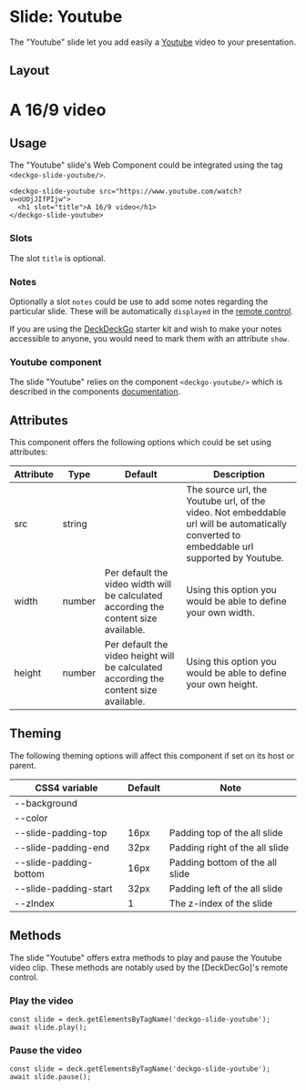 # Slide: Youtube

The "Youtube" slide let you add easily a [Youtube](https://youtube.com) video to your presentation.

## Layout

<div class="container" margin>
  <deckgo-deck embedded={true} pager={false}>
    <deckgo-slide-youtube src="https://www.youtube.com/watch?v=oUOjJIfPIjw">
      <h1 slot="title">A 16/9 video</h1>
    </deckgo-slide-youtube>
  </deckgo-deck>
</div>

## Usage

The "Youtube" slide's Web Component could be integrated using the tag `<deckgo-slide-youtube/>`.

```
<deckgo-slide-youtube src="https://www.youtube.com/watch?v=oUOjJIfPIjw">
  <h1 slot="title">A 16/9 video</h1>
</deckgo-slide-youtube>
```

### Slots

The slot `title` is optional.

### Notes

Optionally a slot `notes` could be use to add some notes regarding the particular slide. These will be automatically `displayed` in the [remote control](https://deckdeckgo.app).

If you are using the [DeckDeckGo] starter kit and wish to make your notes accessible to anyone, you would need to mark them with an attribute `show`.

### Youtube component

The slide "Youtube" relies on the component `<deckgo-youtube/>` which is described in the components [documentation](https://github.com/deckgo/deckdeckgo/blob/master/doc/components/components.md).

## Attributes

This component offers the following options which could be set using attributes:

| Attribute                      | Type   | Default   | Description   |
| -------------------------- |-----------------|-----------------|-----------------|
| src | string |  | The source url, the Youtube url, of the video. Not embeddable url will be automatically converted to embeddable url supported by Youtube. |
| width | number | Per default the video width will be calculated according the content size available. | Using this option you would be able to define your own width. |
| height | number | Per default the video height will be calculated according the content size available. | Using this option you would be able to define your own height. |

## Theming

The following theming options will affect this component if set on its host or parent.

| CSS4 variable                      | Default | Note |
| -------------------------- |-----------------|-----------------|
| --background |  |  |
| --color |  |  |
| --slide-padding-top | 16px | Padding top of the all slide |
| --slide-padding-end | 32px | Padding right of the all slide |
| --slide-padding-bottom | 16px | Padding bottom of the all slide |
| --slide-padding-start | 32px | Padding left of the all slide |
| --zIndex | 1 | The z-index of the slide |

## Methods

The slide "Youtube" offers extra methods to play and pause the Youtube video clip. These methods are notably used by the [DeckDecGo]'s remote control.

### Play the video

```
const slide = deck.getElementsByTagName('deckgo-slide-youtube');
await slide.play();
```

### Pause the video

```
const slide = deck.getElementsByTagName('deckgo-slide-youtube');
await slide.pause();
```

[DeckDeckGo]: https://deckdeckgo.com